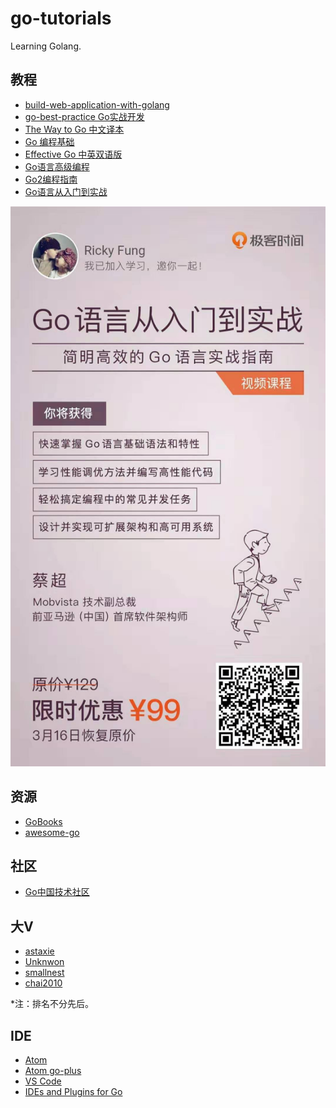 # go-tutorials
Learning Golang.

## 教程
* [build-web-application-with-golang](https://github.com/astaxie/build-web-application-with-golang)
* [go-best-practice Go实战开发](https://github.com/astaxie/go-best-practice)
* [The Way to Go 中文译本](https://github.com/Unknwon/the-way-to-go_ZH_CN)
* [Go 编程基础](https://github.com/Unknwon/go-fundamental-programming)
* [Effective Go 中英双语版](https://github.com/bingohuang/effective-go-zh-en)
* [Go语言高级编程](https://github.com/chai2010/advanced-go-programming-book)
* [Go2编程指南](https://github.com/chai2010/go2-book)
* [Go语言从入门到实战](https://time.geekbang.org/course/intro/160)

![](docs/images/go_course.jpeg)

## 资源
* [GoBooks](https://github.com/dariubs/GoBooks)
* [awesome-go](https://github.com/avelino/awesome-go)

## 社区
* [Go中国技术社区](https://gocn.io/)

## 大V
* [astaxie](https://github.com/astaxie)
* [Unknwon](https://github.com/Unknwon)
* [smallnest](https://github.com/smallnest)
* [chai2010](https://github.com/chai2010)

*注：排名不分先后。

## IDE
* [Atom](https://atom.io/)
* [Atom go-plus](https://atom.io/packages/go-plus)
* [VS Code](https://code.visualstudio.com/)
* [IDEs and Plugins for Go](https://github.com/golang/go/wiki/IDEsAndTextEditorPlugins)
